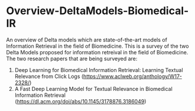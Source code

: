 # Overview-DeltaModels-Biomedical-IR
An overview of Delta models which are state-of-the-art models of Information Retrieval in the field of Biomedicine.
This is a survey of the two Delta Models proposed for information retreival in the field of Biomedicine. The two research papers that are being surveyed are:
1. Deep Learning for Biomedical Information Retrieval: Learning Textual Relevance from Click Logs (https://www.aclweb.org/anthology/W17-2328/)
2. A Fast Deep Learning Model for Textual Relevance in Biomedical Information Retrieval (https://dl.acm.org/doi/abs/10.1145/3178876.3186049)
